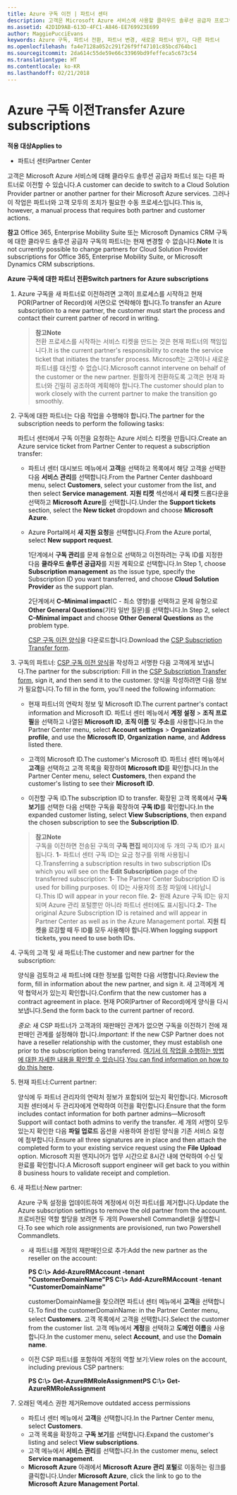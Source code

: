 ```yaml
---
title: Azure 구독 이전 | 파트너 센터
description: 고객은 Microsoft Azure 서비스에 사용할 클라우드 솔루션 공급자 프로그램의 파트너를 변경할 수 있습니다. 그러나 이 작업은 파트너와 고객 모두의 조치가 필요한 수동 프로세스입니다.
ms.assetid: 42D1D9AB-613D-4FC1-A846-EE769923E699
author: MaggiePucciEvans
keywords: Azure 구독, 파트너 전환, 파트너 변경, 새로운 파트너 받기, 다른 파트너
ms.openlocfilehash: fa4e7128a052c291f26f9ff47101c85bcd764bc1
ms.sourcegitcommit: 2da614c55de59e66c33969bd9feffeca5c673c54
ms.translationtype: HT
ms.contentlocale: ko-KR
ms.lasthandoff: 02/21/2018
---
```

# <a name="transfer-azure-subscriptions"></a><span data-ttu-id="f3a9e-105">Azure 구독 이전</span><span class="sxs-lookup"><span data-stu-id="f3a9e-105">Transfer Azure subscriptions</span></span> 

**<span data-ttu-id="f3a9e-106">적용 대상</span><span class="sxs-lookup"><span data-stu-id="f3a9e-106">Applies to</span></span>**

-  <span data-ttu-id="f3a9e-107">파트너 센터</span><span class="sxs-lookup"><span data-stu-id="f3a9e-107">Partner Center</span></span>

<span data-ttu-id="f3a9e-108">고객은 Microsoft Azure 서비스에 대해 클라우드 솔루션 공급자 파트너 또는 다른 파트너로 이전할 수 있습니다.</span><span class="sxs-lookup"><span data-stu-id="f3a9e-108">A customer can decide to switch to a Cloud Solution Provider partner or another partner for their Microsoft Azure services.</span></span> <span data-ttu-id="f3a9e-109">그러나 이 작업은 파트너와 고객 모두의 조치가 필요한 수동 프로세스입니다.</span><span class="sxs-lookup"><span data-stu-id="f3a9e-109">This is, however, a manual process that requires both partner and customer actions.</span></span>

<span data-ttu-id="f3a9e-110">**참고** Office 365, Enterprise Mobility Suite 또는 Microsoft Dynamics CRM 구독에 대한 클라우드 솔루션 공급자 구독의 파트너는 현재 변경할 수 없습니다.</span><span class="sxs-lookup"><span data-stu-id="f3a9e-110">**Note**  It is not currently possible to change partners for Cloud Solution Provider subscriptions for Office 365, Enterprise Mobility Suite, or Microsoft Dynamics CRM subscriptions.</span></span>



**<span data-ttu-id="f3a9e-111">Azure 구독에 대한 파트너 전환</span><span class="sxs-lookup"><span data-stu-id="f3a9e-111">Switch partners for Azure subscriptions</span></span>**

1.  <span data-ttu-id="f3a9e-112">Azure 구독을 새 파트너로 이전하려면 고객이 프로세스를 시작하고 현재 POR(Partner of Record)에 서면으로 연락해야 합니다.</span><span class="sxs-lookup"><span data-stu-id="f3a9e-112">To transfer an Azure subscription to a new partner, the customer must start the process and contact their current partner of record in writing.</span></span> 

    >**<span data-ttu-id="f3a9e-113">참고</span><span class="sxs-lookup"><span data-stu-id="f3a9e-113">Note</span></span>**<br> <span data-ttu-id="f3a9e-114">전환 프로세스를 시작하는 서비스 티켓을 만드는 것은 현재 파트너의 책임입니다.</span><span class="sxs-lookup"><span data-stu-id="f3a9e-114">It is the current partner's responsibility to create the service ticket that initiates the transfer process.</span></span> <span data-ttu-id="f3a9e-115">Microsoft는 고객이나 새로운 파트너를 대신할 수 없습니다.</span><span class="sxs-lookup"><span data-stu-id="f3a9e-115">Microsoft cannot intervene on behalf of the customer or the new partner.</span></span> <span data-ttu-id="f3a9e-116">원활하게 전환하도록 고객은 현재 파트너와 긴밀히 공조하여 계획해야 합니다.</span><span class="sxs-lookup"><span data-stu-id="f3a9e-116">The customer should plan to work closely with the current partner to make the transition go smoothly.</span></span>

2.  <span data-ttu-id="f3a9e-117">구독에 대한 파트너는 다음 작업을 수행해야 합니다.</span><span class="sxs-lookup"><span data-stu-id="f3a9e-117">The partner for the subscription needs to perform the following tasks:</span></span>

    <span data-ttu-id="f3a9e-118">파트너 센터에서 구독 이전을 요청하는 Azure 서비스 티켓을 만듭니다.</span><span class="sxs-lookup"><span data-stu-id="f3a9e-118">Create an Azure service ticket from Partner Center to request a subscription transfer:</span></span>

    -   <span data-ttu-id="f3a9e-119">파트너 센터 대시보드 메뉴에서 **고객**을 선택하고 목록에서 해당 고객을 선택한 다음 **서비스 관리**를 선택합니다.</span><span class="sxs-lookup"><span data-stu-id="f3a9e-119">From the Partner Center dashboard menu, select **Customers**, select your customer from the list, and then select **Service management**.</span></span> <span data-ttu-id="f3a9e-120">**지원 티켓** 섹션에서 **새 티켓** 드롭다운을 선택하고 **Microsoft Azure**를 선택합니다.</span><span class="sxs-lookup"><span data-stu-id="f3a9e-120">Under the **Support tickets** section, select the **New ticket** dropdown and choose **Microsoft Azure**.</span></span>

    -   <span data-ttu-id="f3a9e-121">Azure Portal에서 **새 지원 요청**을 선택합니다.</span><span class="sxs-lookup"><span data-stu-id="f3a9e-121">From the Azure portal, select **New support request**.</span></span>

        <span data-ttu-id="f3a9e-122">1단계에서 **구독 관리**를 문제 유형으로 선택하고 이전하려는 구독 ID를 지정한 다음 **클라우드 솔루션 공급자**를 지원 계획으로 선택합니다.</span><span class="sxs-lookup"><span data-stu-id="f3a9e-122">In Step 1, choose **Subscription management** as the issue type, specify the Subscription ID you want transferred, and choose **Cloud Solution Provider** as the support plan.</span></span>

        <span data-ttu-id="f3a9e-123">2단계에서 **C–Minimal impact**(C - 최소 영향)를 선택하고 문제 유형으로 **Other General Questions**(기타 일반 질문)를 선택합니다.</span><span class="sxs-lookup"><span data-stu-id="f3a9e-123">In Step 2, select **C–Minimal impact** and choose **Other General Questions** as the problem type.</span></span>

        <span data-ttu-id="f3a9e-124">[CSP 구독 이전 양식](https://assets.windowsphone.com/5222c408-e546-4e01-b72a-2ec7d4c43d57/CSP_Subscription_Transfer_Form_Azure_InvariantCulture_Default.zip)을 다운로드합니다.</span><span class="sxs-lookup"><span data-stu-id="f3a9e-124">Download the [CSP Subscription Transfer form](https://assets.windowsphone.com/5222c408-e546-4e01-b72a-2ec7d4c43d57/CSP_Subscription_Transfer_Form_Azure_InvariantCulture_Default.zip).</span></span>

3.  <span data-ttu-id="f3a9e-125">구독의 파트너: [CSP 구독 이전 양식](https://assets.windowsphone.com/5222c408-e546-4e01-b72a-2ec7d4c43d57/CSP_Subscription_Transfer_Form_Azure_InvariantCulture_Default.zip)을 작성하고 서명한 다음 고객에게 보냅니다.</span><span class="sxs-lookup"><span data-stu-id="f3a9e-125">The partner for the subscription: Fill in the [CSP Subscription Transfer form](https://assets.windowsphone.com/5222c408-e546-4e01-b72a-2ec7d4c43d57/CSP_Subscription_Transfer_Form_Azure_InvariantCulture_Default.zip), sign it, and then send it to the customer.</span></span> <span data-ttu-id="f3a9e-126">양식을 작성하려면 다음 정보가 필요합니다.</span><span class="sxs-lookup"><span data-stu-id="f3a9e-126">To fill in the form, you'll need the following information:</span></span>

    -   <span data-ttu-id="f3a9e-127">현재 파트너의 연락처 정보 및 Microsoft ID.</span><span class="sxs-lookup"><span data-stu-id="f3a9e-127">The current partner's contact information and Microsoft ID.</span></span> <span data-ttu-id="f3a9e-128">파트너 센터 메뉴에서 **계정 설정** &gt; **조직 프로필**을 선택하고 나열된 **Microsoft ID**, **조직 이름** 및 **주소**를 사용합니다.</span><span class="sxs-lookup"><span data-stu-id="f3a9e-128">In the Partner Center menu, select **Account settings** &gt; **Organization profile**, and use the **Microsoft ID**, **Organization name**, and **Address** listed there.</span></span>

    -   <span data-ttu-id="f3a9e-129">고객의 Microsoft ID.</span><span class="sxs-lookup"><span data-stu-id="f3a9e-129">The customer's Microsoft ID.</span></span> <span data-ttu-id="f3a9e-130">파트너 센터 메뉴에서 **고객**을 선택하고 고객 목록을 확장하여 **Microsoft ID**를 확인합니다.</span><span class="sxs-lookup"><span data-stu-id="f3a9e-130">In the Partner Center menu, select **Customers**, then expand the customer's listing to see their **Microsoft ID**.</span></span>

    -   <span data-ttu-id="f3a9e-131">이전할 구독 ID.</span><span class="sxs-lookup"><span data-stu-id="f3a9e-131">The subscription ID to transfer.</span></span> <span data-ttu-id="f3a9e-132">확장된 고객 목록에서 **구독 보기**를 선택한 다음 선택한 구독을 확장하여 **구독 ID**를 확인합니다.</span><span class="sxs-lookup"><span data-stu-id="f3a9e-132">In the expanded customer listing, select **View Subscriptions**, then expand the chosen subscription to see the **Subscription ID**.</span></span>

    >**<span data-ttu-id="f3a9e-133">참고</span><span class="sxs-lookup"><span data-stu-id="f3a9e-133">Note</span></span>**<br> <span data-ttu-id="f3a9e-134">구독을 이전하면 전송된 구독의 **구독 편집** 페이지에 두 개의 구독 ID가 표시됩니다. **1**- 파트너 센터 구독 ID는 요금 청구를 위해 사용됩니다.</span><span class="sxs-lookup"><span data-stu-id="f3a9e-134">Transferring a subscription results in two subscription IDs which you will see on the **Edit Subscription** page of the transferred subscription: **1**- The Partner Center Subscription ID is used for billing purposes.</span></span> <span data-ttu-id="f3a9e-135">이 ID는 사용자의 조정 파일에 나타납니다.</span><span class="sxs-lookup"><span data-stu-id="f3a9e-135">This ID will appear in your recon file.</span></span> 
    <span data-ttu-id="f3a9e-136">**2**- 원래 Azure 구독 ID는 유지되며 Azure 관리 포털뿐만 아니라 파트너 센터에도 표시됩니다.</span><span class="sxs-lookup"><span data-stu-id="f3a9e-136">**2**-  The original Azure Subscription ID is retained and will appear in Partner Center as well as in the Azure Management portal.</span></span> **<span data-ttu-id="f3a9e-137">지원 티켓을 로깅할 때 두 ID를 모두 사용해야 합니다.</span><span class="sxs-lookup"><span data-stu-id="f3a9e-137">When logging support tickets, you need to use both IDs.</span></span>**

4.  <span data-ttu-id="f3a9e-138">구독의 고객 및 새 파트너:</span><span class="sxs-lookup"><span data-stu-id="f3a9e-138">The customer and new partner for the subscription:</span></span>

    <span data-ttu-id="f3a9e-139">양식을 검토하고 새 파트너에 대한 정보를 입력한 다음 서명합니다.</span><span class="sxs-lookup"><span data-stu-id="f3a9e-139">Review the form, fill in information about the new partner, and sign it.</span></span> <span data-ttu-id="f3a9e-140">새 고객에게 계약 협약서가 있는지 확인합니다.</span><span class="sxs-lookup"><span data-stu-id="f3a9e-140">Confirm that the new customer has a contract agreement in place.</span></span> <span data-ttu-id="f3a9e-141">현재 POR(Partner of Record)에게 양식을 다시 보냅니다.</span><span class="sxs-lookup"><span data-stu-id="f3a9e-141">Send the form back to the current partner of record.</span></span>

    <span data-ttu-id="f3a9e-142">*중요*: 새 CSP 파트너가 고객과의 재판매인 관계가 없으면 구독을 이전하기 전에 재판매인 관계를 설정해야 합니다.</span><span class="sxs-lookup"><span data-stu-id="f3a9e-142">*Important*: If the new CSP Partner does not have a reseller relationship with the customer, they must establish one prior to the subscription being transferred.</span></span> <span data-ttu-id="f3a9e-143">[여기서 이 작업을 수행하는 방법에 대한 자세한 내용을 확인할 수 있습니다](https://int.msdn.microsoft.com/en-us/library/partnercenter/mt750320.aspx).</span><span class="sxs-lookup"><span data-stu-id="f3a9e-143">[You can find information on how to do this here](https://int.msdn.microsoft.com/en-us/library/partnercenter/mt750320.aspx).</span></span>

5.  <span data-ttu-id="f3a9e-144">현재 파트너:</span><span class="sxs-lookup"><span data-stu-id="f3a9e-144">Current partner:</span></span>

    <span data-ttu-id="f3a9e-145">양식에 두 파트너 관리자의 연락처 정보가 포함되어 있는지 확인합니다. Microsoft 지원 센터에서 두 관리자에게 연락하여 이전을 확인합니다.</span><span class="sxs-lookup"><span data-stu-id="f3a9e-145">Ensure that the form includes contact information for both partner admins—Microsoft Support will contact both admins to verify the transfer.</span></span> <span data-ttu-id="f3a9e-146">세 개의 서명이 모두 있는지 확인한 다음 **파일 업로드** 옵션을 사용하여 완성된 양식을 기존 서비스 요청에 첨부합니다.</span><span class="sxs-lookup"><span data-stu-id="f3a9e-146">Ensure all three signatures are in place and then attach the completed form to your existing service request using the **File Upload** option.</span></span> <span data-ttu-id="f3a9e-147">Microsoft 지원 엔지니어가 업무 시간으로 8시간 내에 연락하여 수신 및 완료를 확인합니다.</span><span class="sxs-lookup"><span data-stu-id="f3a9e-147">A Microsoft support engineer will get back to you within 8 business hours to validate receipt and completion.</span></span>

6.  <span data-ttu-id="f3a9e-148">새 파트너:</span><span class="sxs-lookup"><span data-stu-id="f3a9e-148">New partner:</span></span>

    <span data-ttu-id="f3a9e-149">Azure 구독 설정을 업데이트하여 계정에서 이전 파트너를 제거합니다.</span><span class="sxs-lookup"><span data-stu-id="f3a9e-149">Update the Azure subscription settings to remove the old partner from the account.</span></span> <span data-ttu-id="f3a9e-150">프로비전된 역할 할당을 보려면 두 개의 Powershell Commandlet을 실행합니다.</span><span class="sxs-lookup"><span data-stu-id="f3a9e-150">To see which role assignments are provisioned, run two Powershell Commandlets.</span></span>

    -   <span data-ttu-id="f3a9e-151">새 파트너를 계정의 재판매인으로 추가:</span><span class="sxs-lookup"><span data-stu-id="f3a9e-151">Add the new partner as the reseller on the account:</span></span>

        **<span data-ttu-id="f3a9e-152">PS C:\\&gt; Add-AzureRMAccount -tenant "CustomerDomainName"</span><span class="sxs-lookup"><span data-stu-id="f3a9e-152">PS C:\\&gt; Add-AzureRMAccount -tenant "CustomerDomainName"</span></span>**

        <span data-ttu-id="f3a9e-153">customerDomainName을 찾으려면 파트너 센터 메뉴에서 **고객**을 선택합니다.</span><span class="sxs-lookup"><span data-stu-id="f3a9e-153">To find the customerDomainName: in the Partner Center menu, select **Customers**.</span></span> <span data-ttu-id="f3a9e-154">고객 목록에서 고객을 선택합니다.</span><span class="sxs-lookup"><span data-stu-id="f3a9e-154">Select the customer from the customer list.</span></span> <span data-ttu-id="f3a9e-155">고객 메뉴에서 **계정**을 선택하고 **도메인 이름**을 사용합니다.</span><span class="sxs-lookup"><span data-stu-id="f3a9e-155">In the customer menu, select **Account**, and use the **Domain name**.</span></span>

    -   <span data-ttu-id="f3a9e-156">이전 CSP 파트너를 포함하여 계정의 역할 보기:</span><span class="sxs-lookup"><span data-stu-id="f3a9e-156">View roles on the account, including previous CSP partners:</span></span>

        **<span data-ttu-id="f3a9e-157">PS C:\\&gt; Get-AzureRMRoleAssignment</span><span class="sxs-lookup"><span data-stu-id="f3a9e-157">PS C:\\&gt; Get-AzureRMRoleAssignment</span></span>**

7. <span data-ttu-id="f3a9e-158">오래된 액세스 권한 제거</span><span class="sxs-lookup"><span data-stu-id="f3a9e-158">Remove outdated access permissions</span></span>

    -  <span data-ttu-id="f3a9e-159">파트너 센터 메뉴에서 **고객**을 선택합니다.</span><span class="sxs-lookup"><span data-stu-id="f3a9e-159">In the Partner Center menu, select **Customers**.</span></span> 
    -  <span data-ttu-id="f3a9e-160">고객 목록을 확장하고 **구독 보기**를 선택합니다.</span><span class="sxs-lookup"><span data-stu-id="f3a9e-160">Expand the customer's listing and select **View subscriptions**.</span></span> 
    -  <span data-ttu-id="f3a9e-161">고객 메뉴에서 **서비스 관리**를 선택합니다.</span><span class="sxs-lookup"><span data-stu-id="f3a9e-161">In the customer menu, select **Service management**.</span></span> 
    -  <span data-ttu-id="f3a9e-162">**Microsoft Azure** 아래에서 **Microsoft Azure 관리 포털**로 이동하는 링크를 클릭합니다.</span><span class="sxs-lookup"><span data-stu-id="f3a9e-162">Under **Microsoft Azure**, click the link to go to the **Microsoft Azure Management Portal**.</span></span>

 

 



